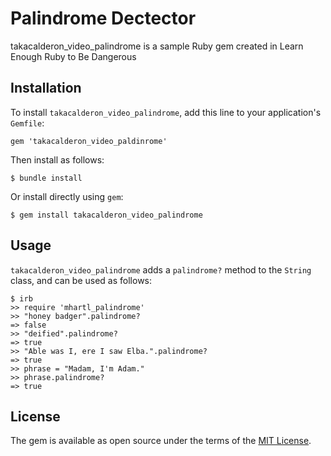 # Palindrome Dectector

takacalderon_video_palindrome is a sample Ruby gem created in Learn Enough Ruby to Be Dangerous

## Installation

To install `takacalderon_video_palindrome`, add this line to your application's `Gemfile`:

```
gem 'takacalderon_video_paldinrome'
```

Then install as follows:

```
$ bundle install
```

Or install directly using `gem`:

```
$ gem install takacalderon_video_palindrome
```


## Usage

`takacalderon_video_palindrome` adds a `palindrome?` method to the `String` class, and can be used as follows:

```
$ irb
>> require 'mhartl_palindrome'
>> "honey badger".palindrome?
=> false
>> "deified".palindrome?
=> true
>> "Able was I, ere I saw Elba.".palindrome?
=> true
>> phrase = "Madam, I'm Adam."
>> phrase.palindrome?
=> true
```

## License

The gem is available as open source under the terms of the [MIT License](https://opensource.org/licenses/MIT).
